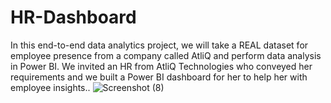 # HR-Dashboard
In this end-to-end data analytics project, we will take a REAL dataset for employee presence from a company called AtliQ and perform data analysis in Power BI. We invited an HR from AtliQ Technologies who conveyed her requirements and we built a Power BI dashboard for her to help her with employee insights..
![Screenshot (8)](https://github.com/shashi117/HR-Dashboard/assets/66508441/7d5f6c6f-235c-4c8b-945d-70af63f7ddba)
